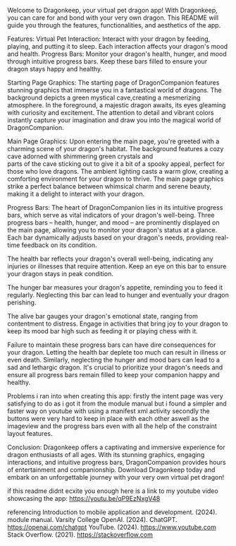 Welcome to Dragonkeep, your virtual pet dragon app! With Dragonkeep, you can care for and bond with your very own dragon. This README will guide you through the features, functionalities, and aesthetics of the app.

Features:
Virtual Pet Interaction: Interact with your dragon by feeding, playing, and putting it to sleep. Each interaction affects your dragon's mood and health.
Progress Bars: Monitor your dragon's health, hunger, and mood through intuitive progress bars. Keep these bars filled to ensure your dragon stays happy and healthy.

Starting Page Graphics:
The starting page of DragonCompanion features stunning graphics that immerse you in a fantastical world of dragons. 
The background depicts a green mystical cave,creating a mesmerizing atmosphere.
In the foreground, a majestic dragon awaits, its eyes gleaming with curiosity and excitement. The attention to detail and vibrant colors instantly capture your imagination and draw you into the magical world of DragonCompanion.

Main Page Graphics:
Upon entering the main page, you're greeted with a charming scene of your dragon's habitat. The background features a cozy cave adorned with shimmering green crystals and  
parts of the cave sticking out to give it a bit of a spooky appeal, perfect for those who love dragons. The ambient lighting casts a warm glow, creating a comforting environment for your dragon to thrive.
The main page graphics strike a perfect balance between whimsical charm and serene beauty, making it a delight to interact with your dragon.

Progress Bars:
The heart of DragonCompanion lies in its intuitive progress bars, which serve as vital indicators of your dragon's well-being. 
Three progress bars – health, hunger, and mood – are prominently displayed on the main page, allowing you to monitor your dragon's status at a glance. Each bar dynamically adjusts based on your dragon's needs, providing real-time feedback on its condition.

The health bar reflects your dragon's overall well-being, indicating any injuries or illnesses that require attention. Keep an eye on this bar to ensure your dragon stays in peak condition.

The hunger bar measures your dragon's appetite, reminding you to feed it regularly. Neglecting this bar can lead to hunger and eventually your dragon perishing.

The alive bar gauges your dragon's emotional state, ranging from contentment to distress. Engage in activities that bring joy to your dragon to keep its mood bar high such as feeding it or playing chess with it.

Failure to maintain these progress bars can have dire consequences for your dragon. Letting the health bar deplete too much can result in illness or even death.
Similarly, neglecting the hunger and mood bars can lead to a sad and lethargic dragon. It's crucial to prioritize your dragon's needs and ensure all progress bars remain filled to keep your companion happy and healthy.

Problems i ran into when creating this app:
firstly the intent page was very satisfying to do as i got it from the module manual but i found a simpler and faster way on youtube with using a manifest xml activity 
secondly the buttons were very hard to keep in place with each other aswell as the imageview and the progress bars even with all the help of the constraint layout features.

Conclusion:
Dragonkeep offers a captivating and immersive experience for dragon enthusiasts of all ages. With its stunning graphics, engaging interactions, and intuitive progress bars, DragonCompanion provides hours of entertainment and companionship. 
Download Dragonkeep today and embark on an unforgettable journey with your very own virtual pet dragon!

if this readme didnt ecxite you enough here is a link to my youtube video showcasing the app: https://youtu.be/qP9EzNxgV48

referencing
Introduction to mobile application and development. (2024). module manual. Varsity College
OpenAI. (2024). ChatGPT. https://openai.com/chatgpt
YouTube. (2024). https://www.youtube.com
Stack Overflow. (2021). https://stackoverflow.com


